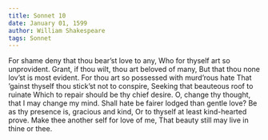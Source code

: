 ```yaml
---
title: Sonnet 10
date: January 01, 1599
author: William Shakespeare
tags: Sonnet
---
```


For shame deny that thou bear’st love to any,
Who for thyself art so unprovident.
Grant, if thou wilt, thou art beloved of many,
But that thou none lov’st is most evident.
For thou art so possessed with murd’rous hate
That ’gainst thyself thou stick’st not to conspire,
Seeking that beauteous roof to ruinate
Which to repair should be thy chief desire.
O, change thy thought, that I may change my mind.
Shall hate be fairer lodged than gentle love?
Be as thy presence is, gracious and kind,
Or to thyself at least kind-hearted prove.
Make thee another self for love of me,
That beauty still may live in thine or thee.
